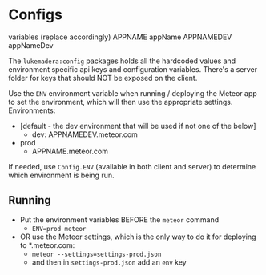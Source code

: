 # Configs

variables (replace accordingly)
APPNAME appName
APPNAMEDEV appNameDev

The `lukemadera:config` packages holds all the hardcoded values and environment specific api keys and configuration variables. There's a server folder for keys that should NOT be exposed on the client.

Use the `ENV` environment variable when running / deploying the Meteor app to set the environment, which will then use the appropriate settings.
Environments:
- [default - the dev environment that will be used if not one of the below]
  - dev: APPNAMEDEV.meteor.com
- prod
  - APPNAME.meteor.com

If needed, use `Config.ENV` (available in both client and server) to determine which environment is being run.

## Running

- Put the environment variables BEFORE the `meteor` command
  - `ENV=prod meteor`
- OR use the Meteor settings, which is the only way to do it for deploying to *.meteor.com:
  - `meteor --settings=settings-prod.json`
  - and then in `settings-prod.json` add an `env` key
